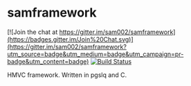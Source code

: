 # samframework

[![Join the chat at https://gitter.im/sam002/samframework](https://badges.gitter.im/Join%20Chat.svg)](https://gitter.im/sam002/samframework?utm_source=badge&utm_medium=badge&utm_campaign=pr-badge&utm_content=badge)
[![Build Status](https://travis-ci.org/sam002/samframework.svg?branch=master)](https://travis-ci.org/sam002/samframework)

HMVC framework. Written in pgslq and C.
